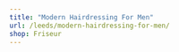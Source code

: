```yaml
---
title: "Modern Hairdressing For Men"
url: /leeds/modern-hairdressing-for-men/
shop: Friseur
---
```

